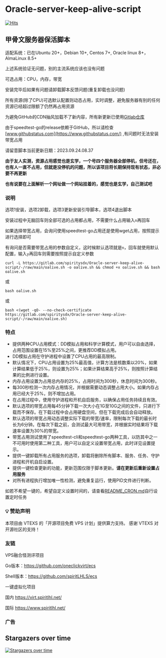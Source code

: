 # Oracle-server-keep-alive-script

[![Hits](https://hits.spiritlhl.net/Oracle-server-keep-alive-script.svg?action=hit&title=Hits&title_bg=%23555555&count_bg=%2324dde1&edge_flat=false)](https://hits.spiritlhl.net)

## 甲骨文服务器保活脚本

适配系统：已在Ubuntu 20+，Debian 10+, Centos 7+, Oracle linux 8+，AlmaLinux 8.5+

上述系统验证无问题，别的主流系统应该也没有问题

可选占用：CPU，内存，带宽

安装完毕后如果有问题请卸载脚本反馈问题(重复卸载也没问题)

所有资源(除了CPU)可选默认配置则动态占用，实时调整，避免服务器有别的任何资源已经超过限额了仍然再占用资源

为避免GitHub的CDN抽风加载不了新内容，所有新更新已使用[Gitlab仓库](https://gitlab.com/spiritysdx/Oracle-server-keep-alive-script)

由于speedtest-go的release依赖于GitHub，所以请检查 [www.githubstatus.com](https://www.githubstatus.com/) ,有问题时无法安装带宽占用

请留意脚本当前更新日期：2023.09.24.08.37

**由于友人实测，资源占用感觉也是玄学，一个号四个服务器全部停机，但号还在，也有人一直不占用，但就是没停机的问题，所以该项目将长期保持现有状态，非必要不再更新**

**也有说要在上面解析一个网址做一个网站挂着的，感觉也是玄学，自己测试吧**

### 说明

选项1安装，选项2卸载，选项3更新安装引导脚本，选项4退出脚本

安装过程中无脑回车则全部可选的占用都占用，不需要什么占用输入```n```再回车

如果选择带宽占用，会询问使用speedtest-go占用还是使用wget占用，按照提示进行选择即可

有询问是否需要带宽占用的参数自定义，这时候默认选项就是```n```，回车就使用默认配置，输入```y```再回车则需要按照提示自定义参数

```
curl -L https://gitlab.com/spiritysdx/Oracle-server-keep-alive-script/-/raw/main/oalive.sh -o oalive.sh && chmod +x oalive.sh && bash oalive.sh
```

或

```
bash oalive.sh
```

或

```
bash <(wget -qO- --no-check-certificate https://gitlab.com/spiritysdx/Oracle-server-keep-alive-script/-/raw/main/oalive.sh)
```

### 特点

- 提供两种CPU占用模式：DD模拟占用和科学计算模式，用户可以自由选择，占用范围设置在15%至25%之间，更推荐DD模拟占用。
- DD模拟占用在守护进程中设置了CPU占用的最高限制。
- 默认情况下，CPU占用设置为25%最高值，计算方法是核数乘以20%，如果计算结果低于25%，则设置为25%；如果计算结果高于25%，则按照计算结果的比例进行设置。
- 内存占用设置为占用总内存的25%，占用时间为300秒，休息时间为300秒。
- 每300秒检测一次内存占用情况，并根据需要动态调整占用大小。如果内存占用已经大于25%，则不增加占用。
- 在占用过程中，使用守护进程和开机自启服务，以确保占用任务持续且有效。
- 默认选项的带宽占用每45分钟下载一次大小在1G至10G之间的文件，只进行下载而不保存。在下载过程中会占用硬盘空间，但在下载完成后会自动释放。
- 默认选项的带宽占用动态调整实际下载的带宽/速率，限制每次下载的最长时长为6分钟。在每次下载之前，会测试最大可用带宽，并根据实时结果将下载速率设置为30%的带宽。
- 带宽占用测试使用了speedtest-cli和speedtest-go两种工具，以防其中之一不可用时使用第二种工具，用户可以自定义设置带宽占用，此时详见设置提示。
- 提供一键卸载所有占用服务的选项，卸载将删除所有脚本、服务、任务、守护进程和开机自启设置。
- 提供一键检查更新的功能，更新范围仅限于脚本更新。**请在更新后重新设置占用服务**
- 对所有进程执行增加唯一性检测，避免重复运行，使用PID文件进行判断。

如若不希望一键的，希望自定义设置时间的，请查看[README_CRON.md](https://gitlab.com/spiritysdx/Oracle-server-keep-alive-script/-/blob/main/%20README_CRON.md)自行设置定时任务

### 💡 赞助声明
本项目由 VTEXS 的「开源项目免费 VPS 计划」提供算力支持。
感谢 VTEXS 对开源社区的支持！

### 友链

VPS融合怪测评项目

Go版本：https://github.com/oneclickvirt/ecs

Shell版本：https://github.com/spiritLHLS/ecs

一键虚拟化项目

国内 https://virt.spiritlhl.net/

国际 https://www.spiritlhl.net/

### 广告



## Stargazers over time

[![Stargazers over time](https://starchart.cc/spiritLHLS/Oracle-server-keep-alive-script.svg)](https://starchart.cc/spiritLHLS/Oracle-server-keep-alive-script)
